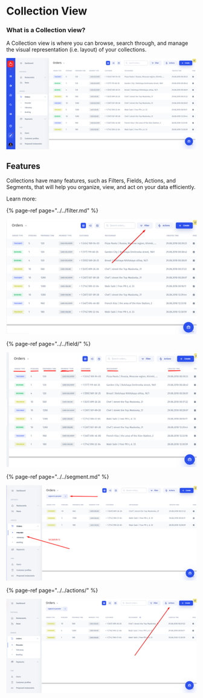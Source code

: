 # Collection View

### What is a Collection view?

A Collection view is where you can browse, search through, and manage the visual representation \(i.e. layout\) of your collections.

![](../../../.gitbook/assets/image%20%28241%29.png)

## Features

Collections have many features, such as Filters, Fields, Actions, and Segments, that will help you organize, view, and act on your data efficiently.

Learn more:

{% page-ref page="../../filter.md" %}

![](../../../.gitbook/assets/image%20%28291%29.png)

{% page-ref page="../../field/" %}

![](../../../.gitbook/assets/image%20%28223%29.png)

{% page-ref page="../../segment.md" %}

![](../../../.gitbook/assets/image%20%2860%29.png)

{% page-ref page="../../actions/" %}

![](../../../.gitbook/assets/image%20%28254%29.png)


